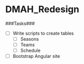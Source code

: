 # DMAH_Redesign

###Tasks###
* [ ] Write scripts to create tables
	* [ ] Seasons
	* [ ] Teams
	* [ ] Schedule
* [ ] Bootstrap Angular site
